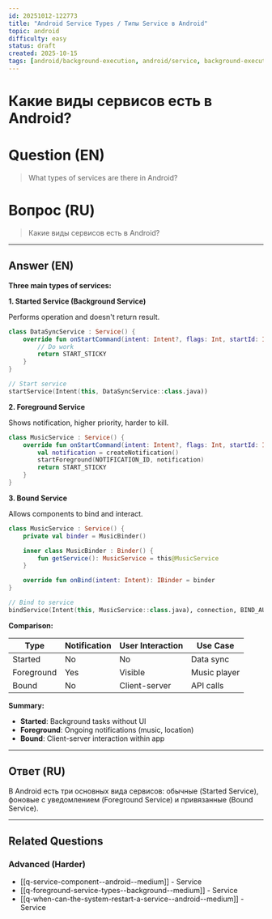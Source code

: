 ```yaml
---
id: 20251012-122773
title: "Android Service Types / Типы Service в Android"
topic: android
difficulty: easy
status: draft
created: 2025-10-15
tags: [android/background-execution, android/service, background-execution, bound-service, foreground-service, service, started-service, difficulty/easy]
---
```

# Какие виды сервисов есть в Android?

# Question (EN)
> What types of services are there in Android?

# Вопрос (RU)
> Какие виды сервисов есть в Android?

---

## Answer (EN)

**Three main types of services:**

**1. Started Service (Background Service)**

Performs operation and doesn't return result.

```kotlin
class DataSyncService : Service() {
    override fun onStartCommand(intent: Intent?, flags: Int, startId: Int): Int {
        // Do work
        return START_STICKY
    }
}

// Start service
startService(Intent(this, DataSyncService::class.java))
```

**2. Foreground Service**

Shows notification, higher priority, harder to kill.

```kotlin
class MusicService : Service() {
    override fun onStartCommand(intent: Intent?, flags: Int, startId: Int): Int {
        val notification = createNotification()
        startForeground(NOTIFICATION_ID, notification)
        return START_STICKY
    }
}
```

**3. Bound Service**

Allows components to bind and interact.

```kotlin
class MusicService : Service() {
    private val binder = MusicBinder()

    inner class MusicBinder : Binder() {
        fun getService(): MusicService = this@MusicService
    }

    override fun onBind(intent: Intent): IBinder = binder
}

// Bind to service
bindService(Intent(this, MusicService::class.java), connection, BIND_AUTO_CREATE)
```

**Comparison:**

| Type | Notification | User Interaction | Use Case |
|------|--------------|------------------|----------|
| Started | No | No | Data sync |
| Foreground | Yes | Visible | Music player |
| Bound | No | Client-server | API calls |

**Summary:**

- **Started**: Background tasks without UI
- **Foreground**: Ongoing notifications (music, location)
- **Bound**: Client-server interaction within app

---

## Ответ (RU)

В Android есть три основных вида сервисов: обычные (Started Service), фоновые с уведомлением (Foreground Service) и привязанные (Bound Service).


---

## Related Questions

### Advanced (Harder)
- [[q-service-component--android--medium]] - Service
- [[q-foreground-service-types--background--medium]] - Service
- [[q-when-can-the-system-restart-a-service--android--medium]] - Service
